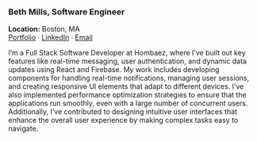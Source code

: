 ### Beth Mills, Software Engineer
**Location:** Boston, MA
</br>
[Portfolio](https://bethjmdev.netlify.app/) ∙ [LinkedIn](https://www.linkedin.com/in/bethmillsdev/) ∙ [Email](mailto:bethjmdev@gmail.com)

I’m a Full Stack Software Developer at Hombaez, where I’ve built out key features like real-time messaging, user authentication, and dynamic data updates using React and Firebase. My work includes developing components for handling real-time notifications, managing user sessions, and creating responsive UI elements that adapt to different devices. I’ve also implemented performance optimization strategies to ensure that the applications run smoothly, even with a large number of concurrent users. Additionally, I’ve contributed to designing intuitive user interfaces that enhance the overall user experience by making complex tasks easy to navigate.

